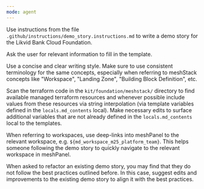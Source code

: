 ```yaml
---
mode: agent
---
```


Use instructions from the file `.github/instructions/demo_story.instructions.md` to write a demo story for the Likvid Bank Cloud Foundation.

Ask the user for relevant information to fill in the template.

Use a concise and clear writing style.
Make sure to use consistent terminology for the same concepts, especially when referring to meshStack concepts
like "Workspace", "Landing Zone", "Building Block Definition", etc.

Scan the terraform code in the `kit/foundation/meshstack/` directory to find available managed terraform resources
and whenever possible include values from these resources via string interpolation (via template variables defined
in the `locals.md_contents` local). Make necessary edits to surface additional variables that are not already defined in
 the `locals.md_contents` local to the templates.

When referring to workspaces, use deep-links into meshPanel to the relevant workspace, e.g. `${md_workspace_m25_platform_team}`.
This helps someone following the demo story to quickly navigate to the relevant workspace in meshPanel.

When asked to refactor an existing demo story, you may find that they do not follow the best practices outlined before.
In this case, suggest edits and improvements to the existing demo story to align it with the best practices.